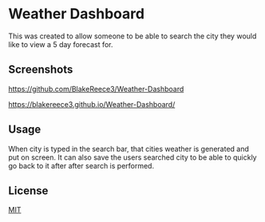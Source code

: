 
# Weather Dashboard

This was created to allow someone to be able to search the city they would like to view a 5 day forecast for.




## Screenshots


https://github.com/BlakeReece3/Weather-Dashboard


https://blakereece3.github.io/Weather-Dashboard/

## Usage
When city is typed in the search bar, that cities weather is generated and put on screen. It can also save the users searched city to be able to quickly go back to it after after search is performed.


## License

[MIT](https://choosealicense.com/licenses/mit/)

